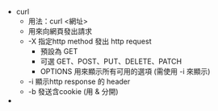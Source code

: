 - curl
	- 用法：curl <網址>
	- 用來向網頁發出請求
	- -X 指定http method 發出 http request
		- 預設為 GET
		- 可選 GET、POST、PUT、DELETE、PATCH
		- OPTIONS 用來顯示所有可用的選項 (需使用 -i 來顯示)
	- -i 顯示http response 的 header
	- -b 發送含cookie (用 & 分開)
-